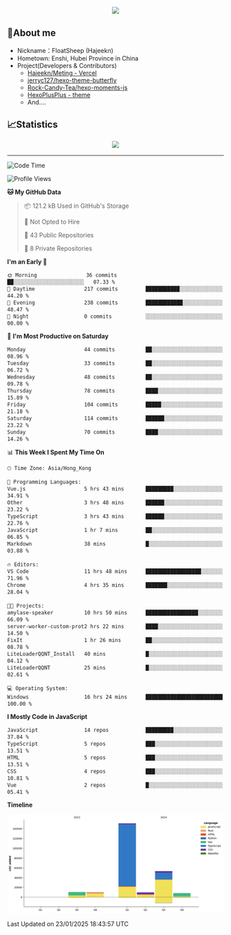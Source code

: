 <p align="center">
   <a href="https://git.io/typing-svg"><img src="https://readme-typing-svg.demolab.com?font=Fira+Code&pause=1000&color=F7DD11&center=true&vCenter=true&width=435&lines=Floating+in+the+clouds~;I'm+glad+to+meet+you+again" /></a>
</p>

## 🥱About me

- Nickname：FloatSheep (Hajeekn)
- Hometown: Enshi, Hubei Province in China
- Project(Developers & Contributors)
   - [Hajeekn/Meting - Vercel](https://github.com/hajeekn/vercel-meting)
   - [jerryc127/hexo-theme-butterfly](https://github.com/jerryc127/hexo-theme-butterfly)
   - [Rock-Candy-Tea/hexo-moments-js](https://github.com/Rock-Candy-Tea/hexo-moments-js)
   - [HexoPlusPlus - theme](https://github.com/HexoPlusPlus/HexoPlusPlus)
   - And....


## 📈Statistics

<div align="center">
<img src="https://github-readme-stats-git-masterrstaa-rickstaa.vercel.app/api?username=FloatSheep" />
</div>

---

<!--START_SECTION:waka-->
![Code Time](http://img.shields.io/badge/Code%20Time-275%20hrs%2040%20mins-blue)

![Profile Views](http://img.shields.io/badge/Profile%20Views-0-blue)

**🐱 My GitHub Data** 

> 📦 121.2 kB Used in GitHub's Storage 
 > 
> 🚫 Not Opted to Hire
 > 
> 📜 43 Public Repositories 
 > 
> 🔑 8 Private Repositories 
 > 
**I'm an Early 🐤** 

```text
🌞 Morning                36 commits          ██░░░░░░░░░░░░░░░░░░░░░░░   07.33 % 
🌆 Daytime                217 commits         ███████████░░░░░░░░░░░░░░   44.20 % 
🌃 Evening                238 commits         ████████████░░░░░░░░░░░░░   48.47 % 
🌙 Night                  0 commits           ░░░░░░░░░░░░░░░░░░░░░░░░░   00.00 % 
```
📅 **I'm Most Productive on Saturday** 

```text
Monday                   44 commits          ██░░░░░░░░░░░░░░░░░░░░░░░   08.96 % 
Tuesday                  33 commits          ██░░░░░░░░░░░░░░░░░░░░░░░   06.72 % 
Wednesday                48 commits          ██░░░░░░░░░░░░░░░░░░░░░░░   09.78 % 
Thursday                 78 commits          ████░░░░░░░░░░░░░░░░░░░░░   15.89 % 
Friday                   104 commits         █████░░░░░░░░░░░░░░░░░░░░   21.18 % 
Saturday                 114 commits         ██████░░░░░░░░░░░░░░░░░░░   23.22 % 
Sunday                   70 commits          ████░░░░░░░░░░░░░░░░░░░░░   14.26 % 
```


📊 **This Week I Spent My Time On** 

```text
🕑︎ Time Zone: Asia/Hong_Kong

💬 Programming Languages: 
Vue.js                   5 hrs 43 mins       █████████░░░░░░░░░░░░░░░░   34.91 % 
Other                    3 hrs 48 mins       ██████░░░░░░░░░░░░░░░░░░░   23.22 % 
TypeScript               3 hrs 43 mins       ██████░░░░░░░░░░░░░░░░░░░   22.76 % 
JavaScript               1 hr 7 mins         ██░░░░░░░░░░░░░░░░░░░░░░░   06.85 % 
Markdown                 38 mins             █░░░░░░░░░░░░░░░░░░░░░░░░   03.88 % 

🔥 Editors: 
VS Code                  11 hrs 48 mins      ██████████████████░░░░░░░   71.96 % 
Chrome                   4 hrs 35 mins       ███████░░░░░░░░░░░░░░░░░░   28.04 % 

🐱‍💻 Projects: 
amylase-speaker          10 hrs 50 mins      █████████████████░░░░░░░░   66.09 % 
server-worker-custom-prot2 hrs 22 mins       ████░░░░░░░░░░░░░░░░░░░░░   14.50 % 
FixIt                    1 hr 26 mins        ██░░░░░░░░░░░░░░░░░░░░░░░   08.78 % 
LiteLoaderQQNT_Install   40 mins             █░░░░░░░░░░░░░░░░░░░░░░░░   04.12 % 
LiteLoaderQQNT           25 mins             █░░░░░░░░░░░░░░░░░░░░░░░░   02.61 % 

💻 Operating System: 
Windows                  16 hrs 24 mins      █████████████████████████   100.00 % 
```

**I Mostly Code in JavaScript** 

```text
JavaScript               14 repos            █████████░░░░░░░░░░░░░░░░   37.84 % 
TypeScript               5 repos             ███░░░░░░░░░░░░░░░░░░░░░░   13.51 % 
HTML                     5 repos             ███░░░░░░░░░░░░░░░░░░░░░░   13.51 % 
CSS                      4 repos             ███░░░░░░░░░░░░░░░░░░░░░░   10.81 % 
Vue                      2 repos             █░░░░░░░░░░░░░░░░░░░░░░░░   05.41 % 
```



**Timeline**

![Lines of Code chart](https://raw.githubusercontent.com/FloatSheep/FloatSheep/main/assets/bar_graph.png)


 Last Updated on 23/01/2025 18:43:57 UTC
<!--END_SECTION:waka-->

